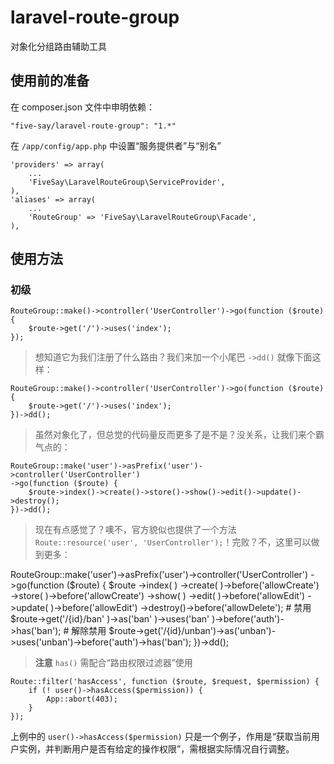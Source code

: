 laravel-route-group
===================

对象化分组路由辅助工具

## 使用前的准备

在 composer.json 文件中申明依赖：

    "five-say/laravel-route-group": "1.*"

在 `/app/config/app.php` 中设置“服务提供者”与“别名”

    'providers' => array(
        ...
        'FiveSay\LaravelRouteGroup\ServiceProvider',
    ),
    'aliases' => array(
        ...
        'RouteGroup' => 'FiveSay\LaravelRouteGroup\Facade',
    ),

## 使用方法

### 初级

    RouteGroup::make()->controller('UserController')->go(function ($route) {
        $route->get('/')->uses('index');
    });

> 想知道它为我们注册了什么路由？我们来加一个小尾巴 `->dd()` 就像下面这样：

    RouteGroup::make()->controller('UserController')->go(function ($route) {
        $route->get('/')->uses('index');
    })->dd();

> 虽然对象化了，但总觉的代码量反而更多了是不是？没关系，让我们来个霸气点的：

    RouteGroup::make('user')->asPrefix('user')->controller('UserController')
    ->go(function ($route) {
        $route->index()->create()->store()->show()->edit()->update()->destroy();
    })->dd();

> 现在有点感觉了？噢不，官方貌似也提供了一个方法 `Route::resource('user', 'UserController');`！完败？不，这里可以做到更多：

RouteGroup::make('user')->asPrefix('user')->controller('UserController')
    ->go(function ($route) {
        $route
            ->index(  )
            ->create( )->before('allowCreate')
            ->store(  )->before('allowCreate')
            ->show(   )
            ->edit(   )->before('allowEdit')
            ->update( )->before('allowEdit')
            ->destroy()->before('allowDelete');
        # 禁用
        $route->get('/{id}/ban'  )->as('ban'  )->uses('ban'  )->before('auth')->has('ban');
        # 解除禁用
        $route->get('/{id}/unban')->as('unban')->uses('unban')->before('auth')->has('ban');
    })->dd();

> **注意** `has()` 需配合“路由权限过滤器”使用

    Route::filter('hasAccess', function ($route, $request, $permission) {
        if (! user()->hasAccess($permission)) {
            App::abort(403);
        }
    });

上例中的 `user()->hasAccess($permission)` 只是一个例子，作用是“获取当前用户实例，并判断用户是否有给定的操作权限”，需根据实际情况自行调整。